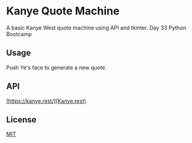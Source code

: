 # Kanye Quote Machine

A basic Kanye West quote machine using API and tkinter. Day 33 Python Bootcamp


## Usage
Push Ye's face to generate a new quote.

## API
[https://kanye.rest/](Kanye.rest)


## License
[MIT](https://choosealicense.com/licenses/mit/)